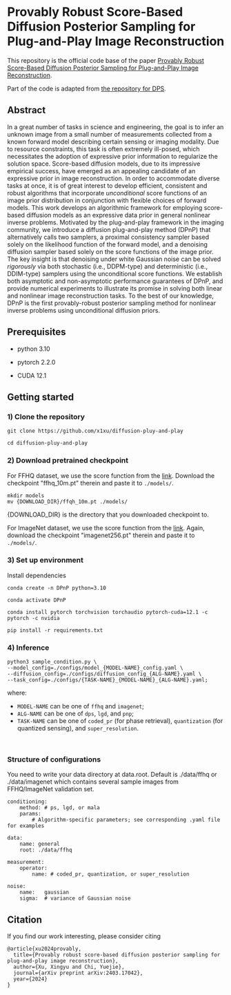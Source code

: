 # Provably Robust Score-Based Diffusion Posterior Sampling for Plug-and-Play Image Reconstruction
This repository is the official code base of the paper [Provably Robust Score-Based Diffusion Posterior Sampling for Plug-and-Play Image Reconstruction](https://arxiv.org/abs/2403.17042). 

Part of the code is adapted from [the repository for DPS](https://github.com/DPS2022/diffusion-posterior-sampling).

## Abstract
In a great number of tasks in science and engineering, the goal is to infer an unknown image from a small number of measurements collected from a known forward model describing certain sensing or imaging modality. Due to resource constraints, this task is often extremely ill-posed, which necessitates the adoption of expressive prior information to regularize the solution space. Score-based diffusion models, due to its impressive empirical success, have emerged as an appealing candidate of an expressive prior in image reconstruction. In order to accommodate diverse tasks at once, it is of great interest to develop efficient, consistent and robust algorithms that incorporate _unconditional_ score functions of an image prior distribution in conjunction with flexible choices of forward models.
This work develops an algorithmic framework for employing score-based diffusion models as an expressive data prior in general nonlinear inverse problems. Motivated by the plug-and-play framework in the imaging community, we introduce a diffusion plug-and-play method (DPnP) that alternatively calls two samplers, a proximal consistency sampler based solely on the likelihood function of the forward model, and a denoising diffusion sampler based solely on the score functions of the image prior. The key insight is that denoising under white Gaussian noise can be solved _rigorously_ via both stochastic (i.e., DDPM-type) and deterministic (i.e., DDIM-type) samplers using the unconditional score functions. We establish both asymptotic and non-asymptotic performance guarantees of DPnP, and provide numerical experiments to illustrate its promise in solving both linear and nonlinear image reconstruction tasks. To the best of our knowledge, DPnP is the first provably-robust posterior sampling method for nonlinear inverse problems using unconditional diffusion priors.

## Prerequisites
- python 3.10

- pytorch 2.2.0

- CUDA 12.1

## Getting started 

### 1) Clone the repository

```
git clone https://github.com/x1xu/diffusion-pluy-and-play

cd diffusion-pluy-and-play
```

### 2) Download pretrained checkpoint
For FFHQ dataset, we use the score function from the [link](https://drive.google.com/drive/folders/1jElnRoFv7b31fG0v6pTSQkelbSX3xGZh?usp=sharing). Download the checkpoint "ffhq_10m.pt" therein and paste it to `./models/`.
```
mkdir models
mv {DOWNLOAD_DIR}/ffqh_10m.pt ./models/
```
{DOWNLOAD_DIR} is the directory that you downloaded checkpoint to.

For ImageNet dataset, we use the score function from the [link](https://www.dropbox.com/scl/fi/0jwymqkdbppkfpuk2tmj6/imagenet256.pt). Again, download the checkpoint "imagenet256.pt" therein and paste it to `./models/`.


### 3) Set up environment
Install dependencies

```
conda create -n DPnP python=3.10

conda activate DPnP

conda install pytorch torchvision torchaudio pytorch-cuda=12.1 -c pytorch -c nvidia

pip install -r requirements.txt

```


### 4) Inference

```
python3 sample_condition.py \
--model_config=./configs/model_{MODEL-NAME}_config.yaml \
--diffusion_config=./configs/diffusion_config_{ALG-NAME}.yaml \
--task_config=./configs/{TASK-NAME}_{MODEL-NAME}_{ALG-NAME}.yaml;
```

where:
- `MODEL-NAME` can be one of `ffhq` and `imagenet`;
- `ALG-NAME` can be one of `dps`, `lgd`, and `pnp`;
- `TASK-NAME` can be one of `coded_pr` (for phase retrieval), `quantization` (for quantized sensing), and `super_resolution`.
<br />


### Structure of configurations
You need to write your data directory at data.root. Default is ./data/ffhq or ./data/imagenet which contains several sample images from FFHQ/ImageNet validation set.

```
conditioning:
    method: # ps, lgd, or mala
    params:
        # Algorithm-specific parameters; see corresponding .yaml file for examples 

data:
    name: general
    root: ./data/ffhq

measurement:
    operator:
        name: # coded_pr, quantization, or super_resolution

noise:
    name:   gaussian
    sigma:  # variance of Gaussian noise
```

## Citation
If you find our work interesting, please consider citing

```
@article{xu2024provably,
  title={Provably robust score-based diffusion posterior sampling for plug-and-play image reconstruction},
  author={Xu, Xingyu and Chi, Yuejie},
  journal={arXiv preprint arXiv:2403.17042},
  year={2024}
}
```

